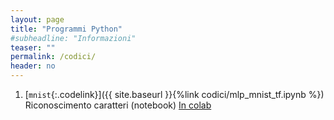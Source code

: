 ```yaml
---
layout: page
title: "Programmi Python"
#subheadline: "Informazioni"
teaser: ""
permalink: /codici/
header: no
---
```


1. [`mnist`{:.codelink}]({{ site.baseurl }}{%link codici/mlp_mnist_tf.ipynb %}) Riconoscimento caratteri (notebook) [In colab](https://colab.research.google.com/github/tvml/ml2021/blob/main/codici/mlp_mnist_tf.ipynb)
